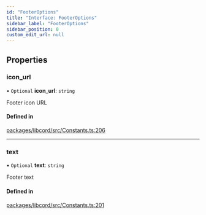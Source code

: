 ```yaml
---
id: "FooterOptions"
title: "Interface: FooterOptions"
sidebar_label: "FooterOptions"
sidebar_position: 0
custom_edit_url: null
---
```


## Properties

### icon\_url

• `Optional` **icon\_url**: `string`

Footer icon URL

#### Defined in

[packages/libcord/src/Constants.ts:206](https://github.com/Libcord/libcord/blob/58e1159/packages/libcord/src/Constants.ts#L206)

___

### text

• `Optional` **text**: `string`

Footer text

#### Defined in

[packages/libcord/src/Constants.ts:201](https://github.com/Libcord/libcord/blob/58e1159/packages/libcord/src/Constants.ts#L201)
